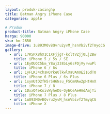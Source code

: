 ```yaml
---
layout: produk-casinghp
title: Batman Angry iPhone Case
categories: apple

# Produk
product-title: Batman Angry iPhone Case
harga: 90000
sku: hn-2850
image-drive: 1u893M0vBQvru2yvM_hsnVbivf2TmyqCG
gallery:
  - url: 17R5PX8hX1C1XFjjgT-kcltVZjj0Lj2Bw
    title: iPhone 5 / 5s / SE
  - url: 1EyOUQC5bm_YBuj338bLy6sFOjVyrwuPl
    title: iPhone 6 / 6s
  - url: 1yFLKJ4chsHOrke0lkwlXaUAm0Ei1GdTO
    title: iPhone 6 Plus / 6s Plus
  - url: 1symUtD2fH5rSH6Nsu_FSCmNAw2pHtHnX
    title: iPhone 7 / 8
  - url: 1DxxO4eKoivWyheD6-OyECeAeHAdAmjTi
    title: iPhone 7 Plus / 8 Plus
  - url: 1u893M0vBQvru2yvM_hsnVbivf2TmyqCG
    title: iPhone X
---
```

